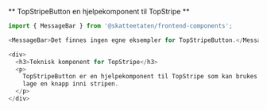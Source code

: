 ** TopStripeButton en hjelpekomponent til TopStripe **

```js noeditor
import { MessageBar } from '@skatteetaten/frontend-components';

<MessageBar>Det finnes ingen egne eksempler for TopStripeButton.</MessageBar>;
```

```js noeditor beskrivelse
<div>
  <h3>Teknisk komponent for TopStripe</h3>
  <p>
    TopStripeButton er en hjelpekomponent til TopStripe som kan brukes til å
    lage en knapp inni stripen.
  </p>
</div>
```

